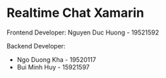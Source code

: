 
# Realtime Chat Xamarin

Frontend Developer: Nguyen Duc Huong - 19521592

Backend Developer:
- Ngo Duong Kha - 19520117
- Bui Minh Huy - 15921597
